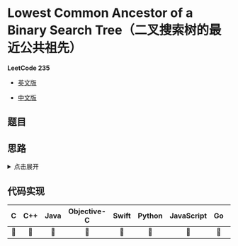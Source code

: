 # Lowest Common Ancestor of a Binary Search Tree（二叉搜索树的最近公共祖先）

**LeetCode 235**

- [英文版](https://leetcode.com/problems/lowest-common-ancestor-of-a-binary-search-tree/)

- [中文版](https://leetcode-cn.com/problems/lowest-common-ancestor-of-a-binary-search-tree/)

## 题目

## 思路
<details>
<summary>点击展开</summary>
// TODO
</details>

## 代码实现
| C | C++ | Java | Objective-C | Swift | Python | JavaScript | Go | PHP |
| :--: | :--: | :--: | :--: | :--: | :--: | :--: | :--: | :--: |
| 🤔 | 🤔 | 🤔 | 🤔 | 🤔 | 🤔 | 🤔 | 🤔 | 🤔 |

